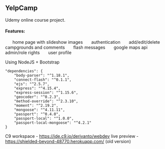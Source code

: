 

## YelpCamp
Udemy online course project.

#### Features: 
&nbsp; &nbsp; &nbsp; home page with slideshow images 
&nbsp; &nbsp; &nbsp; authentication 
&nbsp; &nbsp; &nbsp; add/edit/delete campgrounds and comments 
&nbsp; &nbsp; &nbsp; flash messages 
&nbsp; &nbsp; &nbsp; google maps api 
&nbsp; &nbsp; &nbsp; admin/role rights 
&nbsp; &nbsp; &nbsp; user profile


Using NodeJS + Bootstrap


    "dependencies": {
        "body-parser": "^1.18.1",
        "connect-flash": "^0.1.1",
        "ejs": "^2.5.7",
        "express": "^4.15.4",
        "express-session": "^1.15.6",
        "geocoder": "^0.2.3",
        "method-override": "^2.3.10",
        "moment": "^2.19.2",
        "mongoose": "^4.11.11",
        "passport": "^0.4.0",
        "passport-local": "^1.0.0",
        "passport-local-mongoose": "^4.2.1"
    }


C9 workspace - https://ide.c9.io/derivanto/webdev 
live preview - https://shielded-beyond-48770.herokuapp.com/ (old version)
